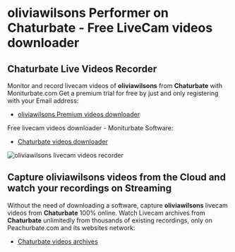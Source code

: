 # oliviawilsons Performer on Chaturbate - Free LiveCam videos downloader

## Chaturbate Live Videos Recorder

Monitor and record livecam videos of **oliviawilsons** from **Chaturbate** with Moniturbate.com
Get a premium trial for free by just and only registering with your Email address:
* [oliviawilsons Premium videos downloader](https://moniturbate.com/request-demo-licence-key.html)

Free livecam videos downloader - Moniturbate Software:
* [Chaturbate videos downloader](https://moniturbate.com/moniturbate-download-software.html)

![oliviawilsons livecam videos recorder](https://peachurnet.com/templates/moniturbate-software.png)


## Capture oliviawilsons videos from the Cloud and watch your recordings on Streaming

Without the need of downloading a software, capture **oliviawilsons** livecam videos from **Chaturbate** 100% online.
Watch Livecam archives from **Chaturbate** unlimitedly from thousands of existing recordings, only on Peachurbate.com and its websites network:
* [Chaturbate videos archives](https://peachurnet.com/)